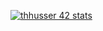 [![thhusser 42 stats](https://badge42.herokuapp.com/api/stats/thhusser?privacyName=true&darkmode=true)](https://github.com/JaeSeoKim/badge42)


<!--
### Hi there 👋
**thibaut1304/thibaut1304** is a ✨ _special_ ✨ repository because its `README.md` (this file) appears on your GitHub profile.

Here are some ideas to get you started:

- 🔭 I’m currently working on ...
- 🌱 I’m currently learning ...
- 👯 I’m looking to collaborate on ...
- 🤔 I’m looking for help with ...
- 💬 Ask me about ...
- 📫 How to reach me: ...
- 😄 Pronouns: ...
- ⚡ Fun fact: ...
-->
